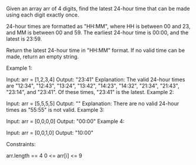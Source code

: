 Given an array arr of 4 digits, find the latest 24-hour time that can be made using each digit exactly once.

24-hour times are formatted as "HH:MM", where HH is between 00 and 23, and MM is between 00 and 59. The earliest 24-hour time is 00:00, and the latest is 23:59.

Return the latest 24-hour time in "HH:MM" format.  If no valid time can be made, return an empty string.

 

Example 1:

Input: arr = [1,2,3,4]
Output: "23:41"
Explanation: The valid 24-hour times are "12:34", "12:43", "13:24", "13:42", "14:23", "14:32", "21:34", "21:43", "23:14", and "23:41". Of these times, "23:41" is the latest.
Example 2:

Input: arr = [5,5,5,5]
Output: ""
Explanation: There are no valid 24-hour times as "55:55" is not valid.
Example 3:

Input: arr = [0,0,0,0]
Output: "00:00"
Example 4:

Input: arr = [0,0,1,0]
Output: "10:00"
 

Constraints:

arr.length == 4
0 <= arr[i] <= 9